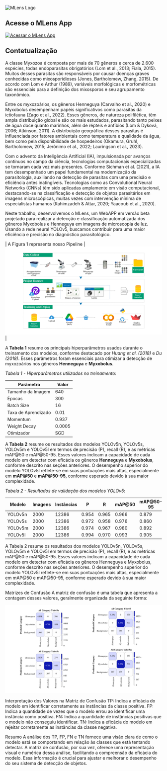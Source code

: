 ![MLens Logo](https://raw.githubusercontent.com/gscproseg/master/main/Mlens.png)


## Acesse o MLens App

[![Acessar o MLens App](https://img.shields.io/badge/Acessar%20o%20MLens%20App-blue?style=for-the-badge&logo=appveyor)](https://mlensapp.streamlit.app/)

## Contetualização


A classe Myxozoa é composta por mais de 70 gêneros e cerca de 2.600 espécies, todas endoparasitas obrigatórios (Lom et al., 2013; Fiala, 2015). Muitos desses parasitas são responsáveis por causar doenças graves conhecidas como mixosporidioses (Jones, Bartholomew, Zhang, 2015). De acordo com Lom e Arthur (1989), variáveis morfológicas e morfométricas são essenciais para a definição dos mixosporos e seu agrupamento taxonômico.

Entre os myxozoários, os gêneros Henneguya (Carvalho et al., 2020) e Myxobolus desempenham papéis significativos como parasitas da ictiofauna (Zago et al., 2022). Esses gêneros, de natureza polifilética, têm ampla distribuição global e são os mais estudados, parasitando tanto peixes de água doce quanto marinhos, além de répteis e anfíbios (Lom & Dyková, 2006; Atkinson, 2011). A distribuição geográfica desses parasitas é influenciada por fatores ambientais como temperatura e qualidade da água, bem como pela disponibilidade de hospedeiros (Okamura, Gruhl, Bartholomew, 2015; Jerônimo et al., 2022; Lauringson et al., 2023).

Com o advento da Inteligência Artificial (IA), impulsionada por avanços contínuos no campo da ciência, tecnologias computacionais especializadas se tornaram cada vez mais presentes. Conforme Sichman et al. (2021), a IA tem desempenhado um papel fundamental na modernização da parasitologia, auxiliando na detecção de parasitas com uma precisão e eficiência antes inatingíveis. Tecnologias como as Convolutional Neural Networks (CNNs) têm sido aplicadas amplamente em visão computacional, destacando-se na classificação e detecção de objetos parasitários em imagens microscópicas, muitas vezes com intervenção mínima de especialistas humanos (Rahimzadeh & Attar, 2020; Yaacoub et al., 2020).

Neste trabalho, desenvolvemos o MLens, um WebAPP em versão beta projetado para realizar a detecção e classificação automatizada dos gêneros Myxobolus e Henneguya em imagens de microscopia de luz. Usando a rede neural YOLOv5, buscamos contribuir para uma maior eficiência e precisão no diagnóstico parasitológico.


| A Figura 1 representa nosso Pipeline | ![Figura 1](https://raw.githubusercontent.com/gscproseg/master/main/Figure1.png) |


A **Tabela 1**  resume os principais hiperparâmetros usados durante o treinamento dos modelos, conforme destacado por _Huang et al. (2018)_ e _Du (2018)_. Esses parâmetros foram essenciais para otimizar a detecção de myxozoários nos gêneros **Henneguya** e **Myxobolus**.

*Tabela 1 - Hiperparâmetros utilizados no treinamento*:

| Parâmetro              | Valor  |
|------------------------|--------|
| Tamanho da Imagem       | 640    |
| Épocas                  | 300    |
| Batch Size              | 16     |
| Taxa de Aprendizado     | 0.01   |
| Momentum                | 0.937  |
| Weight Decay            | 0.0005 |
| Otimizador              | SGD    |


A **Tabela 2** resume os resultados dos modelos YOLOv5n, YOLOv5s, YOLOv5m e YOLOv5l em termos de precisão (P), recall (R), e as métricas mAP@50 e mAP@50-95. Esses valores indicam a capacidade de cada modelo em detectar com eficácia os gêneros **Henneguya** e **Myxobolus**, conforme descrito nas seções anteriores. O desempenho superior do modelo YOLOv5l reflete-se em suas pontuações mais altas, especialmente em **mAP@50** e **mAP@50-95**, conforme esperado devido à sua maior complexidade.

*Tabela 2 - Resultados de validação dos modelos YOLOv5*:

| Modelo    | Imagens | Instâncias | P     | R     | mAP@50 | mAP@50-95 |
|-----------|---------|------------|-------|-------|--------|-----------|
| YOLOv5n   | 2000    | 12386      | 0.954 | 0.965 | 0.966  | 0.879     |
| YOLOv5s   | 2000    | 12386      | 0.972 | 0.958 | 0.976  | 0.860     |
| YOLOv5m   | 2000    | 12386      | 0.974 | 0.967 | 0.980  | 0.892     |
| YOLOv5l   | 2000    | 12386      | 0.994 | 0.970 | 0.993  | 0.905     |


A Tabela 2 resume os resultados dos modelos YOLOv5n, YOLOv5s, YOLOv5m e YOLOv5l em termos de precisão (P), recall (R), e as métricas mAP@50 e mAP@50-95. Esses valores indicam a capacidade de cada modelo em detectar com eficácia os gêneros Henneguya e Myxobolus, conforme descrito nas seções anteriores. O desempenho superior do modelo YOLOv5l reflete-se em suas pontuações mais altas, especialmente em mAP@50 e mAP@50-95, conforme esperado devido à sua maior complexidade.

Matrizes de Confusão
A matriz de confusão é uma tabela que apresenta a contagem desses valores, geralmente organizada da seguinte forma:

![Confusion Matrix](https://raw.githubusercontent.com/gscproseg/master/main/Figure20.jpg)








Interpretação dos Valores na Matriz de Confusão
TP: Indica a eficácia do modelo em identificar corretamente as instâncias da classe positiva.
FP: Indica a quantidade de vezes que o modelo errou ao identificar uma instância como positiva.
FN: Indica a quantidade de instâncias positivas que o modelo não conseguiu identificar.
TN: Indica a eficácia do modelo em rejeitar corretamente as instâncias da classe negativa.


Resumo
A análise dos TP, FP, FN e TN fornece uma visão clara de como o modelo está se comportando em relação às classes que está tentando detectar. A matriz de confusão, por sua vez, oferece uma representação visual e numérica dessa análise, facilitando a compreensão da eficácia do modelo. Essa informação é crucial para ajustar e melhorar o desempenho do seu sistema de detecção de objetos.
